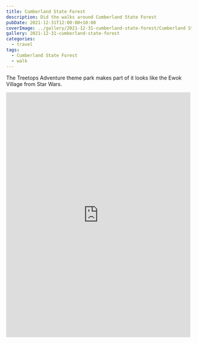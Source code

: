 ```yaml
---
title: Cumberland State Forest
description: Did the walks around Cumberland State Forest
pubDate: 2021-12-31T12:00:00+10:00
coverImage: ../gallery/2021-12-31-cumberland-state-forest/Cumberland State Forest (8).jpeg
gallery: 2021-12-31-cumberland-state-forest
categories:
  - travel
tags:
  - Cumberland State Forest
  - walk
---
```


The Treetops Adventure theme park makes part of it looks like the Ewok Village from Star Wars.

<iframe src="https://www.facebook.com/plugins/post.php?href=https%3A%2F%2Fwww.facebook.com%2Fchris1.tham%2Fposts%2Fpfbid026e1XtN6qATvS6ntsKKNhEwMCRtWFvPcAj2W3WeRbt1gKvXv3uECLF7tMRmtxp1o3l&show_text=true&width=500" width="500" height="665" style="border:none;overflow:hidden" scrolling="no" frameborder="0" allowfullscreen="true" allow="autoplay; clipboard-write; encrypted-media; picture-in-picture; web-share"></iframe>
